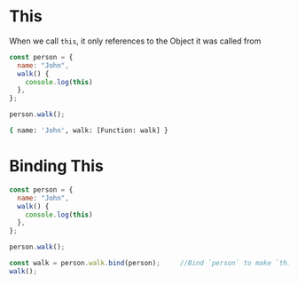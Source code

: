 # This

When we call `this`, it only references to the Object it was called from

```javascript
const person = {
  name: "John",
  walk() {
    console.log(this)
  },
};

person.walk();
```

```sh
{ name: 'John', walk: [Function: walk] }
```

# Binding This

```javascript
const person = {
  name: "John",
  walk() {
    console.log(this)
  },
};

person.walk();

const walk = person.walk.bind(person);     //Bind `person` to make `this` reference to person object.
walk();
```
